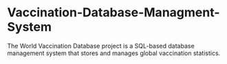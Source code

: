 # Vaccination-Database-Managment-System
The World Vaccination Database project is a SQL-based database management system that stores and manages global vaccination statistics.

